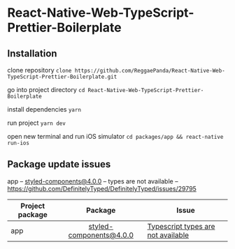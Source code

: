 # React-Native-Web-TypeScript-Prettier-Boilerplate

## Installation
clone repository
`clone https://github.com/ReggaePanda/React-Native-Web-TypeScript-Prettier-Boilerplate.git`

go into project directory
`cd React-Native-Web-TypeScript-Prettier-Boilerplate`

install dependencies
`yarn`

run project
`yarn dev`

open new terminal and run iOS simulator
`cd packages/app && react-native run-ios`


## Package update issues
app – styled-components@4.0.0 – types are not available – https://github.com/DefinitelyTyped/DefinitelyTyped/issues/29795


| Project package | Package        | Issue  |
| --------------- |:-----------------------:| -----|
| app             | styled-components@4.0.0 | [Typescript types are not available](https://github.com/DefinitelyTyped/DefinitelyTyped/issues/29795) |